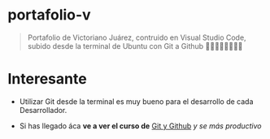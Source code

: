 # portafolio-v

> Portafolio de Victoriano Ju&aacute;rez, contruido en Visual Studio Code, subido desde la terminal de Ubuntu con Git a Github 💚💚💚💚💚💚💚💚

# Interesante

* Utilizar Git desde la terminal es muy bueno para el desarrollo de cada Desarrollador.

* Si has llegado &aacute;ca **ve a ver el curso de** [Git y Github](https://platzi.com/cursos/git-github/ "Git-Github") _y se m&aacute;s productivo_
 
